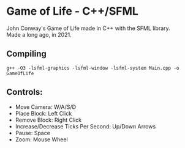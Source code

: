 # Game of Life - C++/SFML

John Conway's Game of Life made in C++ with the SFML library.
<br>
Made a long ago, in 2021.

## Compiling

```
g++ -O3 -lsfml-graphics -lsfml-window -lsfml-system Main.cpp -o GameOfLife
```

## Controls:
* Move Camera: W/A/S/D
* Place Block: Left Click
* Remove Block: Right Click
* Increase/Decrease Ticks Per Second: Up/Down Arrows
* Pause: Space
* Zoom: Mouse Wheel

